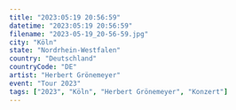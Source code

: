 ```yaml
---
title: "2023:05:19 20:56:59"
datetime: "2023:05:19 20:56:59"
filename: "2023-05-19_20-56-59.jpg"
city: "Köln"
state: "Nordrhein-Westfalen"
country: "Deutschland"
countryCode: "DE"
artist: "Herbert Grönemeyer"
event: "Tour 2023"
tags: ["2023", "Köln", "Herbert Grönemeyer", "Konzert"]
---
```

